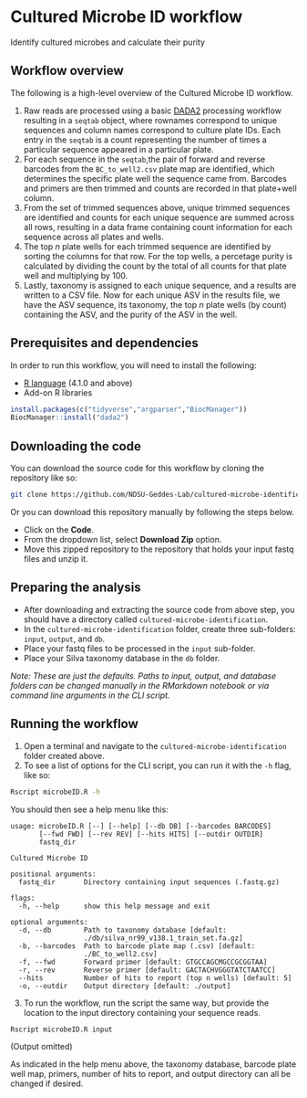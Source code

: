 # Cultured Microbe ID workflow

Identify cultured microbes and calculate their purity

## Workflow overview

The following is a high-level overview of the Cultured Microbe ID workflow.

1. Raw reads are processed using a basic [DADA2](https://benjjneb.github.io/dada2/) processing workflow resulting in a `seqtab` object, where rownames correspond to unique sequences and column names correspond to culture plate IDs. Each entry in the `seqtab` is a count representing the number of times a particular sequence appeared in a particular plate.
2. For each sequence in the `seqtab`,the pair of forward and reverse barcodes from the `BC_to_well2.csv` plate map are identified, which determines the specific plate well the sequence came from. Barcodes and primers are then trimmed and counts are recorded in that plate+well column.
3. From the set of trimmed sequences above, unique trimmed sequences are identified and counts for each unique sequence are summed across all rows, resulting in a data frame containing count information for each sequence across all plates and wells.
4. The top *n* plate wells for each trimmed sequence are identified by sorting the columns for that row. For the top wells, a percetage purity is calculated by dividing the count by the total of all counts for that plate well and multiplying by 100.
5. Lastly, taxonomy is assigned to each unique sequence, and a results are written to a CSV file. Now for each unique ASV in the results file, we have the ASV sequence, its taxonomy, the top *n* plate wells (by count) containing the ASV, and the purity of the ASV in the well.

## Prerequisites and dependencies

In order to run this workflow, you will need to install the following:

 - [R language](https://www.r-project.org/) (4.1.0 and above)
 - Add-on R libraries

```r
install.packages(c("tidyverse","argparser","BiocManager"))
BiocManager::install("dada2")
```

## Downloading the code

You can download the source code for this workflow by cloning the repository like so:

```bash
git clone https://github.com/NDSU-Geddes-Lab/cultured-microbe-identification.git
```

Or you can download this repository manually by following the steps below.

- Click on the **Code**.
- From the dropdown list, select **Download Zip** option.
- Move this zipped repository to the repository that holds your input fastq files and unzip it.

## Preparing the analysis

- After downloading and extracting the source code from above step, you should have a directory called `cultured-microbe-identification`.
- In the `cultured-microbe-identification` folder, create three sub-folders: `input`, `output`, and `db`.
- Place your fastq files to be processed in the `input` sub-folder.
- Place your Silva taxonomy database in the `db` folder.

*Note: These are just the defaults. Paths to input, output, and database folders can be changed manually in the RMarkdown notebook or via command line arguments in the CLI script.*

## Running the workflow

1. Open a terminal and navigate to the `cultured-microbe-identification` folder created above.
2. To see a list of options for the CLI script, you can run it with the `-h` flag, like so:

```bash
Rscript microbeID.R -h
```

You should then see a help menu like this:

```
usage: microbeID.R [--] [--help] [--db DB] [--barcodes BARCODES]
       [--fwd FWD] [--rev REV] [--hits HITS] [--outdir OUTDIR]
       fastq_dir

Cultured Microbe ID

positional arguments:
  fastq_dir       Directory containing input sequences (.fastq.gz)

flags:
  -h, --help      show this help message and exit

optional arguments:
  -d, --db        Path to taxonomy database [default:
                  ./db/silva_nr99_v138.1_train_set.fa.gz]
  -b, --barcodes  Path to barcode plate map (.csv) [default:
                  ./BC_to_well2.csv]
  -f, --fwd       Forward primer [default: GTGCCAGCMGCCGCGGTAA]
  -r, --rev       Reverse primer [default: GACTACHVGGGTATCTAATCC]
  --hits          Number of hits to report (top n wells) [default: 5]
  -o, --outdir    Output directory [default: ./output]

```

3. To run the workflow, run the script the same way, but provide the location to the input directory containing your sequence reads.

```bash
Rscript microbeID.R input
```

(Output omitted)

As indicated in the help menu above, the taxonomy database, barcode plate well map, primers, number of hits to report, and output directory can all be changed if desired.
